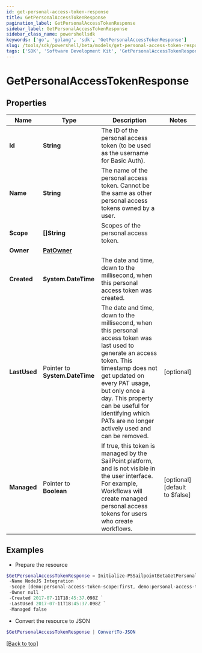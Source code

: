 ```yaml
---
id: get-personal-access-token-response
title: GetPersonalAccessTokenResponse
pagination_label: GetPersonalAccessTokenResponse
sidebar_label: GetPersonalAccessTokenResponse
sidebar_class_name: powershellsdk
keywords: ['go', 'golang', 'sdk', 'GetPersonalAccessTokenResponse'] 
slug: /tools/sdk/powershell/beta/models/get-personal-access-token-response
tags: ['SDK', 'Software Development Kit', 'GetPersonalAccessTokenResponse']
---
```



# GetPersonalAccessTokenResponse

## Properties

Name | Type | Description | Notes
------------ | ------------- | ------------- | -------------
**Id** |  **String** | The ID of the personal access token (to be used as the username for Basic Auth). | 
**Name** |  **String** | The name of the personal access token. Cannot be the same as other personal access tokens owned by a user. | 
**Scope** |  **[]String** | Scopes of the personal  access token. | 
**Owner** |  [**PatOwner**](pat-owner) |  | 
**Created** |  **System.DateTime** | The date and time, down to the millisecond, when this personal access token was created. | 
**LastUsed** |  Pointer to **System.DateTime** | The date and time, down to the millisecond, when this personal access token was last used to generate an access token. This timestamp does not get updated on every PAT usage, but only once a day. This property can be useful for identifying which PATs are no longer actively used and can be removed. | [optional] 
**Managed** |  Pointer to **Boolean** | If true, this token is managed by the SailPoint platform, and is not visible in the user interface. For example, Workflows will create managed personal access tokens for users who create workflows. | [optional] [default to $false]

## Examples

- Prepare the resource
```powershell
$GetPersonalAccessTokenResponse = Initialize-PSSailpointBetaGetPersonalAccessTokenResponse  -Id 86f1dc6fe8f54414950454cbb11278fa `
 -Name NodeJS Integration `
 -Scope [demo:personal-access-token-scope:first, demo:personal-access-token-scope:second] `
 -Owner null `
 -Created 2017-07-11T18:45:37.098Z `
 -LastUsed 2017-07-11T18:45:37.098Z `
 -Managed false
```

- Convert the resource to JSON
```powershell
$GetPersonalAccessTokenResponse | ConvertTo-JSON
```


[[Back to top]](#) 

